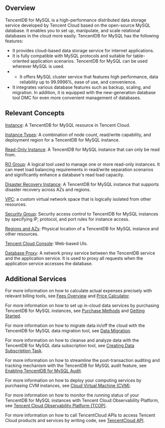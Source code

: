 ## Overview
TencentDB for MySQL is a high-performance distributed data storage service developed by Tencent Cloud based on the open-source MySQL database. It enables you to set up, manipulate, and scale relational databases in the cloud more easily.
TencentDB for MySQL has the following features:
- It provides cloud-based data storage service for internet applications.
- It is fully compatible with MySQL protocols and suitable for table-oriented application scenarios. TencentDB for MySQL can be used wherever MySQL is used.
- - It offers MySQL cluster service that features high performance, data reliability up to 99.9996%, ease of use, and convenience.
- It integrates various database features such as backup, scaling, and migration. In addition, it is equipped with the new-generation database tool DMC for even more convenient management of databases.

## Relevant Concepts
[Instance](https://intl.cloud.tencent.com/document/product/236/7268): A TencentDB for MySQL resource in Tencent Cloud.

[Instance Types](https://intl.cloud.tencent.com/document/product/236/7268): A combination of node count, read/write capability, and deployment region for a TencentDB for MySQL instance.

[Read-Only Instance](https://intl.cloud.tencent.com/document/product/236/7270): A TencentDB for MySQL instance that can only be read from.

[RO Group](https://intl.cloud.tencent.com/document/product/236/11361): A logical tool used to manage one or more read-only instances. It can meet load balancing requirements in read/write separation scenarios and significantly enhance a database's read load capacity.

[Disaster Recovery Instance](https://intl.cloud.tencent.com/document/product/236/7272): A TencentDB for MySQL instance that supports disaster recovery across AZs and regions.

[VPC](https://intl.cloud.tencent.com/document/product/215/535): a custom virtual network space that is logically isolated from other resources.

[Security Group](https://intl.cloud.tencent.com/document/product/236/14470): Security access control to TencentDB for MySQL instances by specifying IP, protocol, and port rules for instance access.

[Regions and AZs](https://intl.cloud.tencent.com/document/product/236/8458): Physical location of a TencentDB for MySQL instance and other resources.

[Tencent Cloud Console](https://console.cloud.tencent.com/cdb): Web-based UIs.

[Database Proxy](https://www.tencentcloud.com/document/product/236/42048): A network proxy service between the TencentDB service and the application service. It is used to proxy all requests when the application service accesses the database.

## Additional Services
For more information on how to calculate actual expenses precisely with relevant billing tools, see [Fees Overview](https://intl.cloud.tencent.com/document/product/236/18335) and [Price Calculator](https://buy.cloud.tencent.com/calculator/cdb).

For more information on how to set up in-cloud data services by purchasing TencentDB for MySQL instances, see [Purchase Methods](https://intl.cloud.tencent.com/document/product/236/5160) and [Getting Started](https://intl.cloud.tencent.com/document/product/236/37786).

For more information on how to migrate data in/off the cloud with the TencentDB for MySQL data migration tool, see [Data Migration](https://intl.cloud.tencent.com/document/product/236).

For more information on how to cleanse and analyze data with the TencentDB for MySQL data subscription tool, see [Creating Data Subscription Task](https://intl.cloud.tencent.com/document/product/571/42664).

For more information on how to streamline the post-transaction auditing and tracking mechanism with the TencentDB for MySQL audit feature, see [Enabling TencentDB for MySQL Audit](https://www.tencentcloud.com/document/product/1102/41311).

For more information on how to deploy your computing services by purchasing CVM instances, see [Cloud Virtual Machine (CVM)](https://intl.cloud.tencent.com/document/product/213).

For more information on how to monitor the running status of your TencentDB for MySQL instances with Tencent Cloud Observability Platform, see [Tencent Cloud Observability Platform (TCOP)](https://intl.cloud.tencent.com/doc/product/248).

For more information on how to call TencentCloud APIs to access Tencent Cloud products and services by writing code, see [TencentCloud API](https://intl.cloud.tencent.com/document/api).

